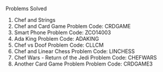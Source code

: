 Problems Solved
1. Chef and Strings
2. Chef and Card Game Problem Code: CRDGAME
3. Smart Phone Problem Code: ZCO14003
4. Ada King Problem Code: ADAKING
5. Chef vs Doof Problem Code: CLLCM
6. Chef and Linear Chess Problem Code: LINCHESS
7. Chef Wars - Return of the Jedi Problem Code: CHEFWARS
8. Another Card Game Problem Problem Code: CRDGAME3